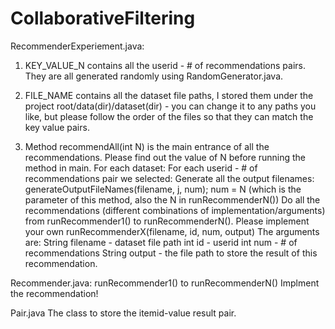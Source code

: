 CollaborativeFiltering
======================
RecommenderExperiement.java:
1. KEY_VALUE_N contains all the userid - # of recommendations pairs. They are all generated randomly using RandomGenerator.java.
2. FILE_NAME contains all the dataset file paths, I stored them under the project root/data(dir)/dataset(dir) - you can change it to any paths you like, but please follow the order of the files so that they can match the key value pairs.

3. Method recommendAll(int N) is the main entrance of all the recommendations. Please find out the value of N before running the method in main.
For each dataset:
	For each userid - # of recommendations pair we selected:
		Generate all the output filenames: generateOutputFileNames(filename, j, num); num = N (which is the parameter of this method, also the N in runRecommenderN())
		Do all the recommendations (different combinations of implementation/arguments) from runRecommender1() to runRecommenderN(). Please implement your own 
                runRecommenderX(filename, id, num, output)
                The arguments are: String filename - dataset file path
                                   int id - userid
                                   int num - # of recommendations
                                   String output - the file path to store the result of this recommendation.


Recommender.java:
runRecommender1() to runRecommenderN()
Implment the recommendation!

Pair.java
The class to store the itemid-value result pair.
